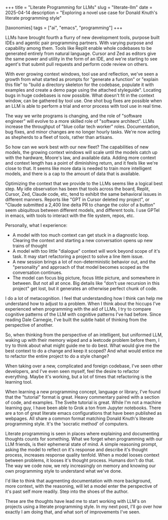 +++
title = "Literate Programming for LLMs"
slug = "literate-llm"
date = 2025-04-14
description = "Exploring a novel use case for Donald Knuth's literate programming style"

[taxonomies]
tags = ["ai", "emacs", "programming"]
+++

LLMs have brought fourth a flurry of new development tools, purpose built IDEs and agentic pair programming partners. With varying purpose and capability among them. Tools like Replit enable whole codebases to be generated entirely from natural language. Cursor and Zed as editors give the same power and utility in the form of an IDE, and we're starting to see agent's that submit pull requests and perform code review on others.

With ever growing context windows, tool use and reflection, we've seen a growth from what started as prompts for "generate a function" or "explain this file" to "build a directory skeleton for the codebase, populate it with examples and create a demo page using the attached styleguide". Locating bugs in huge codebases is now possible. What doesn't fit in the context window, can be gathered by tool use. One shot bug fixes are possible when an LLM is able to perform a trial and error process with tool use in real time.

The way we write programs is changing, and the role of "software engineer" will evolve to a more skilled role of "software architect". LLMs increase the throughput of "blue collar tech worker" roles. Documentation, bug fixes, and minor changes are no longer hourly tasks. We're now acting as shepherds to a fleet of tools, rather than artisans.

So how can we work best with our new fleet? The capabilities of new models, the growing context windows will scale until the models catch up with the hardware, Moore's law, and available data. Adding more context and context length has a point of diminishing return, and it feels like we're close to that. It seems like more data is needed to train more intelligent models, and there is a cap to the amount of data that is available. 

Optimizing the context that we provide to the LLMs seems like a logical best step. My idle observation has been that tools across the board, Replit, Cursor, Zed, Claude code, etc, tend to exhibit the same behavioral issues in different manners. Reports like "GPT in Cursor deleted my project", or "Claude submitted a 2,400 line delta PR to change the color of a button" seem ubiquitous between different models, and different tools. I use GPTel in emacs, with tools to interact with the file system, repos, etc. 

Personally, what I experience:
- A model with too much context can get stuck in a diagnostic loop. Clearing the context and starting a new conversation opens up new trains of thought
- A model with too little "dialogue" context will work beyond scope of it's task. It may start refactoring a project to solve a line item issue.
- A new session brings  a lot of non-deterministic behavior out, and the "personality" and approach of that model becomes scoped as the conversation continues.
- The model can focus big picture, focus little picture, and somewhere in between. But not all at once. Big details like "don't use recursion in this project" get lost, but it generates  an otherwise perfect chunk of code.

I do a lot of metacognition. I feel that understanding how I think can help me understand how to adjust to a problem. When I think about the hiccups I've experienced when programming with the aid of LLMs, I try to compare cognitive patterns of the LLM with cognitive patterns I've had before. Since reading Dale Carnegie, I've built the subtle habit of thinking from the perspective of another. 

So, when thinking from the perspective of an intelligent, but uniformed LLM, waking up with their memory wiped and a leetcode problem before them, I try to think about what might guide me to do best. What would give me the best context to do a change and keep it scoped? And what would entice me to refactor the entire project to do a style change? 

When taking over a new, complicated and foreign codebase, I've seen other developers, and I've even seen myself, feel the desire to refactor everything. Maybe it's working, but a lot of times that refactoring is the learning tool. 

When learning a new programming concept, language or library, I've found that the "tutorial" format is great. Heavy commentary paired with a section of code, and examples. The Svelte tutorial is great. While I'm not a machine learning guy, I have been able to Grok a ton from Jupyter notebooks. There are a ton of great literate emacs configurations that have been published as webpages. All share a common format matching Donald Knuth's literate programming style. It's the 'socratic method' of computers.

Literate programming is seen in places where explaining and documenting thoughts counts for something. What we forget when programming with our LLM friends, is their ephemeral state of mind. A simple reasoning prompt, asking the model to reflect on it's response and describe it's thought process, increases response quality tenfold. When a model looses context between problems, it looses it's thought process. Humans don't do that. The way we code now, we rely increasingly on memory and knowing our own programming style to understand what we've done. 

I'd like to think that augmenting documentation with more background, more context, with the reasoning, will let a model enter the perspective of it's past self more readily. Step into the shoes of the author. 

These are the thoughts have lead me to start working with LLM's on projects using a literate programming style. In my next post, I'll go over how exactly I am doing that, and what sort of improvements I've seen.

